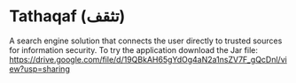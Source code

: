 # Tathaqaf (تثقف)
A search engine solution that connects the user directly to trusted sources for information security.
To try the application download the Jar file:
https://drive.google.com/file/d/19QBkAH65gYdOg4aN2a1nsZV7F_gQcDnl/view?usp=sharing
